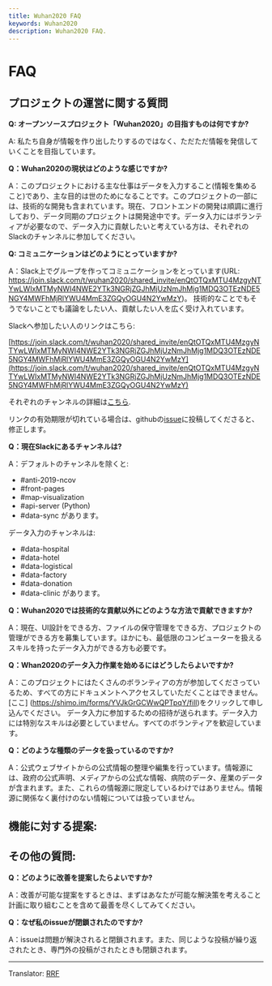```yaml
---
title: Wuhan2020 FAQ
keywords: Wuhan2020
description: Wuhan2020 FAQ.
---
```


# FAQ

## プロジェクトの運営に関する質問

**Q: オープンソースプロジェクト「Wuhan2020」の目指すものは何ですか?**

A: 私たち自身が情報を作り出したりするのではなく、ただただ情報を発信していくことを目指しています。

**Q：Wuhan2020の現状はどのような感じですか?**

A：このプロジェクトにおける主な仕事はデータを入力すること(情報を集めること)であり、主な目的は世のためになることです。このプロジェクトの一部には、技術的な開発も含まれています。現在、フロントエンドの開発は順調に進行しており、データ同期のプロジェクトは開発途中です。データ入力にはボランティアが必要なので、データ入力に貢献したいと考えている方は、それぞれのSlackのチャンネルに参加してください。

**Q: コミュニケーションはどのようにとっていますか?**

A：Slack上でグループを作ってコミュニケーションをとっています(URL: https://join.slack.com/t/wuhan2020/shared_invite/enQtOTQxMTU4MzgyNTYwLWIxMTMyNWI4NWE2YTk3NGRjZGJhMjUzNmJhMjg1MDQ3OTEzNDE5NGY4MWFhMjRlYWU4MmE3ZGQyOGU4N2YwMzY)。 技術的なことでもそうでないことでも議論をしたい人、貢献したい人を広く受け入れています。

Slackへ参加したい人のリンクはこちら:

[https://join.slack.com/t/wuhan2020/shared_invite/enQtOTQxMTU4MzgyNTYwLWIxMTMyNWI4NWE2YTk3NGRjZGJhMjUzNmJhMjg1MDQ3OTEzNDE5NGY4MWFhMjRlYWU4MmE3ZGQyOGU4N2YwMzY](https://join.slack.com/t/wuhan2020/shared_invite/enQtOTQxMTU4MzgyNTYwLWIxMTMyNWI4NWE2YTk3NGRjZGJhMjUzNmJhMjg1MDQ3OTEzNDE5NGY4MWFhMjRlYWU4MmE3ZGQyOGU4N2YwMzY)

それぞれのチャンネルの詳細は[こちら](./README_EN.md#Slack-Channel-Navigation).

リンクの有効期限が切れている場合は、githubの[issue](https://github.com/wuhan2020/wuhan2020/issues)に投稿してくださると、修正します。

**Q：現在Slackにあるチャンネルは?**

A：デフォルトのチャンネルを除くと:
* #anti-2019-ncov
* #front-pages
* #map-visualization
* #api-server (Python)
* #data-sync
があります。

データ入力のチャンネルは:

*  #data-hospital
*  #data-hotel
* #data-logistical
* #data-factory
* #data-donation
* #data-clinic
があります。

**Q：Wuhan2020では技術的な貢献以外にどのような方法で貢献できますか?**

A：現在、UI設計をできる方、ファイルの保守管理をできる方、プロジェクトの管理ができる方を募集しています。ほかにも、最低限のコンピューターを扱えるスキルを持ったデータ入力ができる方も必要です。

**Q：Whan2020のデータ入力作業を始めるにはどうしたらよいですか?**

A：このプロジェクトにはたくさんのボランティアの方が参加してくださっているため、すべての方にドキュメントへアクセスしていただくことはできません。[ここ]
(https://shimo.im/forms/YVJkGrGCWwQPTpqY/fill)をクリックして申し込んでください。 データ入力に参加するための招待が送られます。データ入力には特別なスキルは必要としていません。すべてのボランティアを歓迎しています。

**Q：どのような種類のデータを扱っているのですか?**

A：公式ウェブサイトからの公式情報の整理や編集を行っています。情報源には、政府の公式声明、メディアからの公式な情報、病院のデータ、産業のデータが含まれます。また、これらの情報源に限定しているわけではありません。情報源に関係なく裏付けのない情報については扱っていません。

## 機能に対する提案:

## その他の質問:

**Q：どのように改善を提案したらよいですか?**

A：改善が可能な提案をするときは、まずはあなたが可能な解決策を考えること計画に取り組むことを含めて最善を尽くしてみてください。

**Q：なぜ私のissueが閉鎖されたのですか?**

A：issueは問題が解決されると閉鎖されます。また、同じような投稿が繰り返されたとき、専門外の投稿がされたときも閉鎖されます。

---
Translator: [RRF](https://github.com/RRFHOUDEN)
